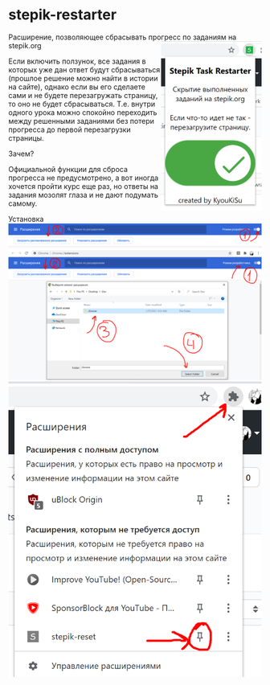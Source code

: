 # stepik-restarter
Расширение, позволяющее сбрасывать прогресс по заданиям на stepik.org
<a href="url"><img src="https://github.com/KyouKiSu/stepik-restarter/blob/main/install_pictures/working1.png" width="200" align="right"></a>

Если включить ползунок, все задания в которых уже дан ответ будут сбрасываться (прошлое решение можно найти в истории на сайте), однако если вы его сделаете сами и не будете перезагружать страницу, то оно не будет сбрасываться. Т.е. внутри одного урока можно спокойно переходить между решенными заданиями без потери прогресса до первой перезагрузки страницы.

Зачем?

Официальной функции для сброса прогресса не предусмотрено, а вот иногда хочется пройти курс еще раз, но ответы на задания мозолят глаза и не дают подумать самому.

Установка
![plot](./install_pictures/step1.png)
![plot](./install_pictures/step2.png)
![plot](./install_pictures/step3.png)
